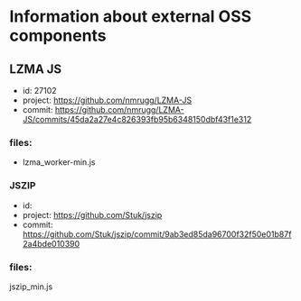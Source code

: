 # Information about external OSS components

## LZMA JS

* id: 27102
* project: https://github.com/nmrugg/LZMA-JS
* commit: https://github.com/nmrugg/LZMA-JS/commits/45da2a27e4c826393fb95b6348150dbf43f1e312 

### files:

* lzma_worker-min.js 

### JSZIP

* id: 
* project: https://github.com/Stuk/jszip
* commit: https://github.com/Stuk/jszip/commit/9ab3ed85da96700f32f50e01b87f2a4bde010390

### files:

jszip_min.js